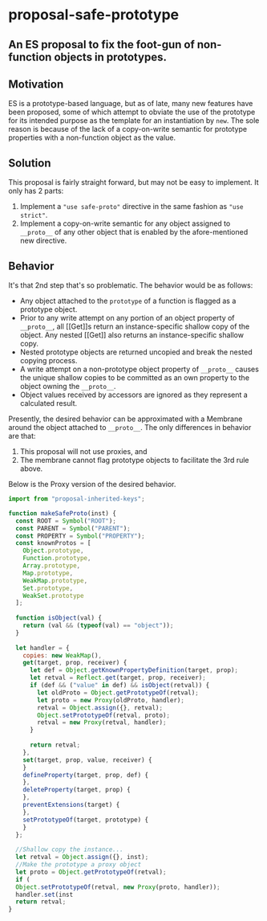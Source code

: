 # proposal-safe-prototype
An ES proposal to fix the foot-gun of non-function objects in prototypes.
---

## Motivation
ES is a prototype-based language, but as of late, many new features have been proposed, some of which attempt to obviate the use of the prototype for its intended purpose as the template for an instantiation by `new`. The sole reason is because of the lack of a copy-on-write semantic for prototype properties with a non-function object as the value.

## Solution
This proposal is fairly straight forward, but may not be easy to implement. It only has 2 parts:

1. Implement a `"use safe-proto"` directive in the same fashion as `"use strict"`.
2. Implement a copy-on-write semantic for any object assigned to `__proto__` of any other object that is enabled by the afore-mentioned new directive.

## Behavior
It's that 2nd step that's so problematic. The behavior would be as follows:
* Any object attached to the `prototype` of a function is flagged as a prototype object.
* Prior to any write attempt on any portion of an object property of `__proto__`, all [[Get]]s return an instance-specific shallow copy of the object. Any nested [[Get]] also returns an instance-specific shallow copy.
* Nested prototype objects are returned uncopied and break the nested copying process.
* A write attempt on a non-prototype object property of `__proto__` causes the unique shallow copies to be committed as an own property to the object owning the `__proto__`.
* Object values received by accessors are ignored as they represent a calculated result.

Presently, the desired behavior can be approximated with a Membrane around the object attached to `__proto__`. The only differences in behavior are that:
1. This proposal will not use proxies, and
2. The membrane cannot flag prototype objects to facilitate the 3rd rule above.

Below is the Proxy version of the desired behavior.

```js
import from "proposal-inherited-keys";

function makeSafeProto(inst) {
  const ROOT = Symbol("ROOT");
  const PARENT = Symbol("PARENT");
  const PROPERTY = Symbol("PROPERTY");
  const knownProtos = [
    Object.prototype,
    Function.prototype,
    Array.prototype,
    Map.prototype,
    WeakMap.prototype,
    Set.prototype,
    WeakSet.prototype
  ];
  
  function isObject(val) {
    return (val && (typeof(val) == "object"));
  }
  
  let handler = {
    copies: new WeakMap(),
    get(target, prop, receiver) {
      let def = Object.getKnownPropertyDefinition(target, prop);
      let retval = Reflect.get(target, prop, receiver);
      if (def && ("value" in def) && isObject(retval)) {
        let oldProto = Object.getPrototypeOf(retval);
        let proto = new Proxy(oldProto, handler);
        retval = Object.assign({}, retval);
        Object.setPrototypeOf(retval, proto);
        retval = new Proxy(retval, handler);
      }
      
      return retval;
    },
    set(target, prop, value, receiver) {
    }
    defineProperty(target, prop, def) {
    },
    deleteProperty(target, prop) {
    },
    preventExtensions(target) {
    },
    setPrototypeOf(target, prototype) {
    }
  };
  
  //Shallow copy the instance...
  let retval = Object.assign({}, inst);
  //Make the prototype a proxy object
  let proto = Object.getPrototypeOf(retval);
  if (
  Object.setPrototypeOf(retval, new Proxy(proto, handler));
  handler.set(inst
  return retval;
}
```
